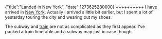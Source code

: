 {"title":"Landed in New York", "date":1273625280000}
++++++++++
I have arrived in [New York](http://en.wikipedia.org/wiki/New_York). Actually I arrived a little bit earlier, but I spent a lot of yesterday touring the city and wearing out my shoes.

The subway and [train](http://www.mta.info/lirr/) are not as complicated as they first appear. I've packed a train timetable and a subway map just in case though.